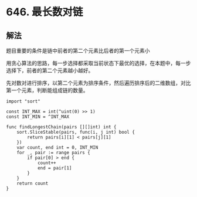# 646. 最长数对链

## 解法

题目重要的条件是链中前者的第二个元素比后者的第一个元素小

用贪心算法的思路，每一步选择都采取当前状态下最优的选择，在本题中，每一步选择下，前者的第二个元素越小越好。

先对数对进行排序，以第二个元素为排序条件，然后遍历排序后的二维数组，对比第一个元素，判断能组成链的数量。

```golang
import "sort"

const INT_MAX = int(^uint(0) >> 1)
const INT_MIN = ^INT_MAX

func findLongestChain(pairs [][]int) int {
	sort.SliceStable(pairs, func(i, j int) bool {
		return pairs[i][1] < pairs[j][1]
	})
	var count, end int = 0, INT_MIN
	for _, pair := range pairs {
		if pair[0] > end {
			count++
			end = pair[1]
		}
	}
	return count
}
```